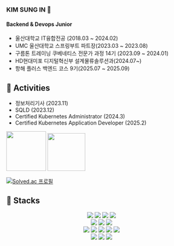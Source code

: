 ### KIM SUNG IN 👋
<!-- https://velog.io/@youhyeoneee/Github-github-profile-%EA%BE%B8%EB%AF%B8%EA%B8%B0#%EB%B0%A9%EB%AC%B8%EC%9E%90-%EC%88%98-%EB%B3%B4%EC%97%AC%EC%A3%BC%EA%B8%B0 -->
#### Backend & Devops Junior

- 울산대학교 IT융합전공 (2018.03 ~ 2024.02)
- UMC 울산대학교 스프링부트 파트장(2023.03 ~ 2023.08)
- 구름톤 트레이닝 쿠베네티스 전문가 과정 14기 (2023.09 ~ 2024.01)
- HD현대미포 디지털혁신부 설계물류솔루션과(2024.07~)
- 항해 플러스 백엔드 코스 9기(2025.07 ~ 2025.09)

## 🥸 Activities
- 정보처리기사 (2023.11)
- SQLD (2023.12)
- Certified Kubernetes Administrator (2024.3)
- Certified Kubernetes Application Developer (2025.2)
  
<span><a href="https://www.credly.com/earner/earned/badge/0c61262f-37fb-43e7-931c-2ea10aeacae9"><img src="https://images.credly.com/size/680x680/images/8b8ed108-e77d-4396-ac59-2504583b9d54/cka_from_cncfsite__281_29.png" width="105" height="105"></a> </span>    <span><a href="https://www.credly.com/earner/earned/badge/0c61262f-37fb-43e7-931c-2ea10aeacae9"><img src="https://images.credly.com/images/cc8adc83-1dc6-4d57-8e20-22171247e052/blob" width="100" height="100"></a></span>

[![Solved.ac 프로필](http://mazassumnida.wtf/api/generate_badge?boj=99_insung)](https://solved.ac/99_insung)



## 🎲 Stacks <!-- https://simpleicons.org/-->
<div align=center> 
<img src="https://img.shields.io/badge/java-FC4C02.svg?&style=for-the-badge&logo=eclipse&logoColor=blue"> <img src="https://img.shields.io/badge/CSHARP-7C4EC4?style=for-the-badge&logo=C#&logoColor=white"> <img src="https://img.shields.io/badge/Python-3776AB?style=for-the-badge&logo=Python&logoColor=white"> <img src="https://img.shields.io/badge/VUEJS-4FC08D?style=for-the-badge&logo=Vue.js&logoColor=white"> <br/>
<img src="https://img.shields.io/badge/intellij idea-000000.svg?&style=for-the-badge&logo=intellijidea&logoColor=white"> <img src="https://img.shields.io/badge/Spring Boot-6DB33F?style=for-the-badge&logo=SpringBoot&logoColor=white"> <img src= "https://img.shields.io/badge/Visual Studio-5C2D91.svg?&style=for-the-badge&logo=Visual%20Studio&logoColor=white"> <br/>
<img src="https://img.shields.io/badge/Amazon AWS-232F3E?style=for-the-badge&logo=amazonaws&logoColor=white"> <img src="https://img.shields.io/badge/Kuberentes-326CE5?&style=for-the-badge&logo=Kubernetes&logoColor=white"> <img src="https://img.shields.io/badge/EKS-FF9900?&style=for-the-badge&logo=AmazonEKS&logoColor=black"> <img src="https://img.shields.io/badge/APIGateway-FF4F8B?&style=for-the-badge&logo=AmazonAPIGateway&logoColor=black"> <img src="https://img.shields.io/badge/Docker-2496ED?&style=for-the-badge&logo=Docker&logoColor=black"> <br/>
<img src="https://img.shields.io/badge/ORACLE-ff0000?style=for-the-badge&logo=oracle&logoColor=white"> <img src="https://img.shields.io/badge/MySQL-4479A1?style=for-the-badge&logo=mysql&logoColor=white"> <img src="https://img.shields.io/badge/MSSQL-CC2927?style=for-the-badge&logo=microsoftsqlserver&logoColor=white">
</div>
